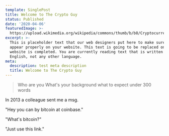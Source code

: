 ```yaml
---
template: SinglePost
title: Welcome to The Crypto Guy
status: Published
date: '2020-04-06'
featuredImage: >-
  https://upload.wikimedia.org/wikipedia/commons/thumb/b/b8/Cryptocurrency_logos.jpg/640px-Cryptocurrency_logos.jpg
excerpt: >-
  This is placeholder text that our web designers put here to make sure words
  appear properly on your website. This text is going to be replaced once the
  website is completed. You are currently reading text that is written in
  English, not any other language.
meta:
  description: test meta description
  title: Welcome to The Crypto Guy
---
```


> Who are you
> What's your background
> what to expect
> under 300 words

In 2013 a colleague sent me a msg.

"Hey you can by bitcoin at coinbase."

"What's bitcoin?"

"Just use this link."

<!---
Image
![jalalala](https://ucarecdn.com/59d8de4a-77f1-436d-b471-7f2df760ec6e/ 'stest')
-->
